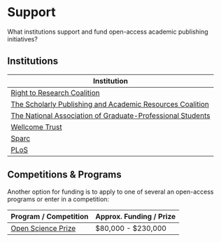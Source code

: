 # Support

What institutions support and fund open-access academic publishing initiatives?

## Institutions

| Institution |
|-------------|
| [Right to Research Coalition](http://www.righttoresearch.org) |
| [The Scholarly Publishing and Academic Resources Coalition](http://www.sparc.arl.org) |
| [The National Association of Graduate-Professional Students](http://nagps.org) | 
| [Wellcome Trust](http://www.wellcome.ac.uk/About-us/Policy/Spotlight-issues/Influenza/Funding-opportunities/index.htm) |
| [Sparc](http://www.sparc.arl.org/initiatives/funds) |
| [PLoS](https://www.plos.org/publications/publication-fees/open-access-funds) |

## Competitions & Programs

Another option for funding is to apply to one of several an open-access programs or enter in a competition:

| Program / Competition | Approx. Funding / Prize | 
|-----------------------|-----------------|
| [Open Science Prize](https://www.openscienceprize.org/res/p/FAQ/) | $80,000 - $230,000 |
